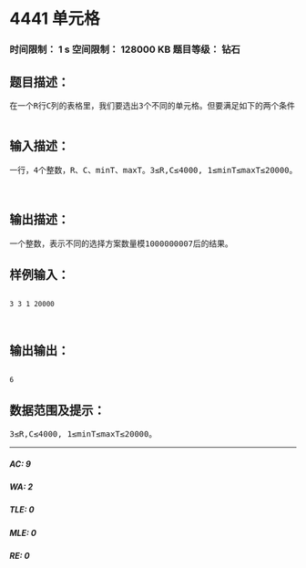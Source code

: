 # 4441 单元格   
### 时间限制： 1 s     空间限制： 128000 KB     题目等级： 钻石  
## 题目描述：  

<pre>
在一个R行C列的表格里，我们要选出3个不同的单元格。但要满足如下的两个条件：（1）选中的任意两个单元格都不在同一行。（2）选中的任意两个单元格都不在同一列。假设我们选中的单元格分别是：A，B，C，那么我们定义这种选择的“费用”= f[A][B] + f[B][C] + f[C][A]。 其中f[A][B]是指单元格A到单元格B的距离，即两个单元格所在行编号的差的绝对值 + 两个单元格所在列编号的差的绝对值。例如：单元格A在第3行第2列，单元格B在第5行第1列，那么f[A][B] = |3-5| + |2-1| = 2 + 1 = 3。至于f[B][C], f[C][A]的意义也是同样的道理。现在你的任务是：有多少种不同的选择方案，使得“费用”不小于给定的数minT，而且不大于给定的数maxT，即“费用”在【minT, maxT】范围内有多少种不同的选择方案。答案模1000000007。所谓的两种不同方案是指：只要它们选中的单元格有一个不同，就认为是不同的方案。  

</pre>
  
  
## 输入描述：  

<pre>
一行，4个整数，R、C、minT、maxT。3≤R,C≤4000, 1≤minT≤maxT≤20000。对于30%的数据,  3 ≤ R, C ≤ 70。  
  

</pre>
  
  
## 输出描述：  

<pre>
一个整数，表示不同的选择方案数量模1000000007后的结果。
</pre>
  
  
## 样例输入：  

<pre><code>
3 3 1 20000  
  

</code></pre>
  
  
## 输出输出：  

<pre><code>
6
</code></pre>
  
  
## 数据范围及提示：  

<pre>
3≤R,C≤4000, 1≤minT≤maxT≤20000。
</pre>
  
  
***  

##### AC: 9  
##### WA: 2  
##### TLE: 0  
##### MLE: 0  
##### RE: 0  
